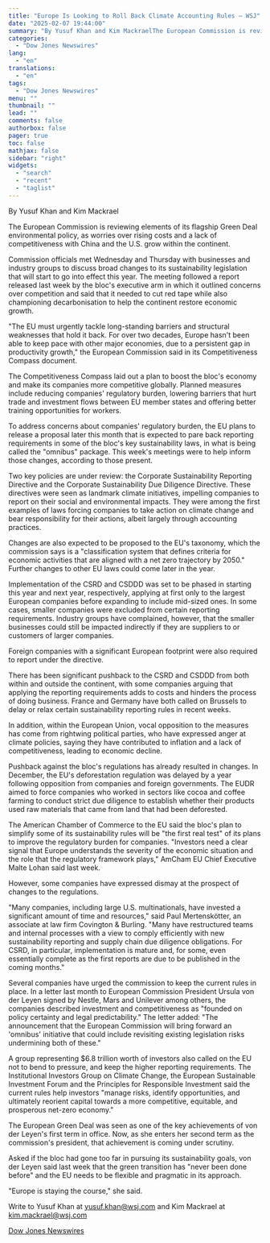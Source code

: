 ```yaml
---
title: "Europe Is Looking to Roll Back Climate Accounting Rules — WSJ"
date: "2025-02-07 19:44:00"
summary: "By Yusuf Khan and Kim MackraelThe European Commission is reviewing elements of its flagship Green Deal environmental policy, as worries over rising costs and a lack of competitiveness with China and the U.S. grow within the continent.Commission officials met Wednesday and Thursday with businesses and industry groups to discuss broad..."
categories:
  - "Dow Jones Newswires"
lang:
  - "en"
translations:
  - "en"
tags:
  - "Dow Jones Newswires"
menu: ""
thumbnail: ""
lead: ""
comments: false
authorbox: false
pager: true
toc: false
mathjax: false
sidebar: "right"
widgets:
  - "search"
  - "recent"
  - "taglist"
---
```


By Yusuf Khan and Kim Mackrael

The European Commission is reviewing elements of its flagship Green Deal environmental policy, as worries over rising costs and a lack of competitiveness with China and the U.S. grow within the continent.

Commission officials met Wednesday and Thursday with businesses and industry groups to discuss broad changes to its sustainability legislation that will start to go into effect this year. The meeting followed a report released last week by the bloc's executive arm in which it outlined concerns over competition and said that it needed to cut red tape while also championing decarbonisation to help the continent restore economic growth.

"The EU must urgently tackle long-standing barriers and structural weaknesses that hold it back. For over two decades, Europe hasn't been able to keep pace with other major economies, due to a persistent gap in productivity growth," the European Commission said in its Competitiveness Compass document.

The Competitiveness Compass laid out a plan to boost the bloc's economy and make its companies more competitive globally. Planned measures include reducing companies' regulatory burden, lowering barriers that hurt trade and investment flows between EU member states and offering better training opportunities for workers.

To address concerns about companies' regulatory burden, the EU plans to release a proposal later this month that is expected to pare back reporting requirements in some of the bloc's key sustainability laws, in what is being called the "omnibus" package. This week's meetings were to help inform those changes, according to those present.

Two key policies are under review: the Corporate Sustainability Reporting Directive and the Corporate Sustainability Due Diligence Directive. These directives were seen as landmark climate initiatives, impelling companies to report on their social and environmental impacts. They were among the first examples of laws forcing companies to take action on climate change and bear responsibility for their actions, albeit largely through accounting practices.

Changes are also expected to be proposed to the EU's taxonomy, which the commission says is a "classification system that defines criteria for economic activities that are aligned with a net zero trajectory by 2050." Further changes to other EU laws could come later in the year.

Implementation of the CSRD and CSDDD was set to be phased in starting this year and next year, respectively, applying at first only to the largest European companies before expanding to include mid-sized ones. In some cases, smaller companies were excluded from certain reporting requirements. Industry groups have complained, however, that the smaller businesses could still be impacted indirectly if they are suppliers to or customers of larger companies.

Foreign companies with a significant European footprint were also required to report under the directive.

There has been significant pushback to the CSRD and CSDDD from both within and outside the continent, with some companies arguing that applying the reporting requirements adds to costs and hinders the process of doing business. France and Germany have both called on Brussels to delay or relax certain sustainability reporting rules in recent weeks.

In addition, within the European Union, vocal opposition to the measures has come from rightwing political parties, who have expressed anger at climate policies, saying they have contributed to inflation and a lack of competitiveness, leading to economic decline.

Pushback against the bloc's regulations has already resulted in changes. In December, the EU's deforestation regulation was delayed by a year following opposition from companies and foreign governments. The EUDR aimed to force companies who worked in sectors like cocoa and coffee farming to conduct strict due diligence to establish whether their products used raw materials that came from land that had been deforested.

The American Chamber of Commerce to the EU said the bloc's plan to simplify some of its sustainability rules will be "the first real test" of its plans to improve the regulatory burden for companies. "Investors need a clear signal that Europe understands the severity of the economic situation and the role that the regulatory framework plays," AmCham EU Chief Executive Malte Lohan said last week.

However, some companies have expressed dismay at the prospect of changes to the regulations.

"Many companies, including large U.S. multinationals, have invested a significant amount of time and resources," said Paul Mertenskötter, an associate at law firm Covington & Burling. "Many have restructured teams and internal processes with a view to comply efficiently with new sustainability reporting and supply chain due diligence obligations. For CSRD, in particular, implementation is mature and, for some, even essentially complete as the first reports are due to be published in the coming months."

Several companies have urged the commission to keep the current rules in place. In a letter last month to European Commission President Ursula von der Leyen signed by Nestle, Mars and Unilever among others, the companies described investment and competitiveness as "founded on policy certainty and legal predictability." The letter added: "The announcement that the European Commission will bring forward an 'omnibus' initiative that could include revisiting existing legislation risks undermining both of these."

A group representing $6.8 trillion worth of investors also called on the EU not to bend to pressure, and keep the higher reporting requirements. The Institutional Investors Group on Climate Change, the European Sustainable Investment Forum and the Principles for Responsible Investment said the current rules help investors "manage risks, identify opportunities, and ultimately reorient capital towards a more competitive, equitable, and prosperous net-zero economy."

The European Green Deal was seen as one of the key achievements of von der Leyen's first term in office. Now, as she enters her second term as the commission's president, that achievement is coming under scrutiny.

Asked if the bloc had gone too far in pursuing its sustainability goals, von der Leyen said last week that the green transition has "never been done before" and the EU needs to be flexible and pragmatic in its approach.

"Europe is staying the course," she said.

Write to Yusuf Khan at yusuf.khan@wsj.com and Kim Mackrael at kim.mackrael@wsj.com

[Dow Jones Newswires](https://www.tradingview.com/news/DJN_DN20250207004747:0/)
